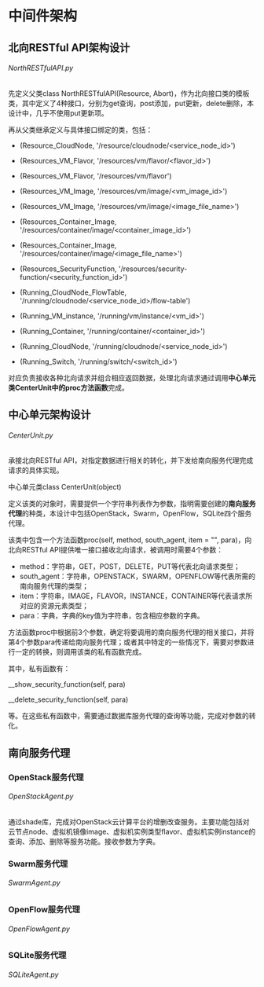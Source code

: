 # 中间件架构

## 北向RESTful API架构设计

###### NorthRESTfulAPI.py

先定义父类class NorthRESTfulAPI(Resource, Abort)，作为北向接口类的模板类，其中定义了4种接口，分别为get查询，post添加，put更新，delete删除，本设计中，几乎不使用put更新项。

再从父类继承定义与具体接口绑定的类，包括：

- (Resource_CloudNode, '/resource/cloudnode/<service_node_id>')
- (Resources_VM_Flavor, '/resources/vm/flavor/<flavor_id>')
- (Resources_VM_Flavor, '/resources/vm/flavor')

- (Resources_VM_Image, '/resources/vm/image/<vm_image_id>')
- (Resources_VM_Image, '/resources/vm/image/<image_file_name>')
- (Resources_Container_Image, '/resources/container/image/<container_image_id>')
- (Resources_Container_Image, '/resources/container/image/<image_file_name>')
- (Resources_SecurityFunction, '/resources/security-function/<security_function_id>')

- (Running_CloudNode_FlowTable, '/running/cloudnode/<service_node_id>/flow-table')

- (Running_VM_instance, '/running/vm/instance/<vm_id>')

- (Running_Container, '/running/container/<container_id>')

- (Running_CloudNode, '/running/cloudnode/<service_node_id>')

- (Running_Switch, '/running/switch/<switch_id>')

对应负责接收各种北向请求并组合相应返回数据，处理北向请求通过调用**中心单元类CenterUnit中的proc方法函数**完成。



## 中心单元架构设计

###### CenterUnit.py

承接北向RESTful API，对指定数据进行相关的转化，并下发给南向服务代理完成请求的具体实现。

中心单元类class CenterUnit(object)

定义该类的对象时，需要提供一个字符串列表作为参数，指明需要创建的**南向服务代理**的种类，本设计中包括OpenStack，Swarm，OpenFlow，SQLite四个服务代理。

该类中包含一个方法函数proc(self, method, south_agent, item = "", para)，向北向RESTful API提供唯一接口接收北向请求，被调用时需要4个参数：

- method：字符串，GET，POST，DELETE，PUT等代表北向请求类型；
- south_agent：字符串，OPENSTACK，SWARM，OPENFLOW等代表所需的南向服务代理的类型；
- item：字符串，IMAGE，FLAVOR，INSTANCE，CONTAINER等代表请求所对应的资源元素类型；
- para：字典，字典的key值为字符串，包含相应参数的字典。

方法函数proc中根据前3个参数，确定将要调用的南向服务代理的相关接口，并将第4个参数para传递给南向服务代理；或者其中特定的一些情况下，需要对参数进行一定的转换，则调用该类的私有函数完成。

其中，私有函数有：

__show_security_function(self, para)

__delete_security_function(self, para)

等。在这些私有函数中，需要通过数据库服务代理的查询等功能，完成对参数的转化。



## 南向服务代理

### OpenStack服务代理

###### OpenStackAgent.py

通过shade库，完成对OpenStack云计算平台的增删改查服务。主要功能包括对云节点node、虚拟机镜像image、虚拟机实例类型flavor、虚拟机实例instance的查询、添加、删除等服务功能。接收参数为字典。

### Swarm服务代理

###### SwarmAgent.py



### OpenFlow服务代理

###### OpenFlowAgent.py



### SQLite服务代理

###### SQLiteAgent.py